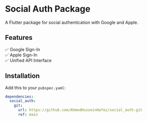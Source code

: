 # Social Auth Package

A Flutter package for social authentication with Google and Apple.

## Features
✅ Google Sign-In  
✅ Apple Sign-In  
✅ Unified API Interface  

## Installation
Add this to your `pubspec.yaml`:
```yaml
dependencies:
  social_auth:
    git:
      url: https://github.com/AhmedHusseinHafez/social_auth.git
      ref: main
